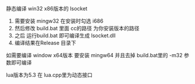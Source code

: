 
静态编译 win32 x86版本的 lsocket

1. 需要安装 mingw32   在安装时勾选 i686
2. 然后修改 build.bat 里面 cc的路径 为你安装版本的路径
3. 之后 运行build.bat 即可编译生成 lsocket.dll
4. 编译结果在Release 目录下

如需要编译 window x64版本 要安装 mingw64  并且去掉 build.bat里的 -m32 参数即可编译

lua版本为5.3 在 lua.cpp里为动态接口 

